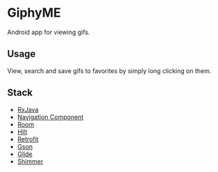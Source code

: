 # GiphyME

Android app for viewing gifs.

## Usage
View, search and save gifs to favorites by simply long clicking on them.

## Stack
* [RxJava](https://github.com/ReactiveX/RxJava)
* [Navigation Component](https://developer.android.com/guide/navigation/)
* [Room](https://developer.android.com/training/data-storage/room/)
* [Hilt](https://dagger.dev/hilt/)
* [Retrofit](https://github.com/square/retrofit)
* [Gson](https://github.com/google/gson)
* [Glide](https://github.com/bumptech/glide)
* [Shimmer](https://github.com/facebook/shimmer-android)